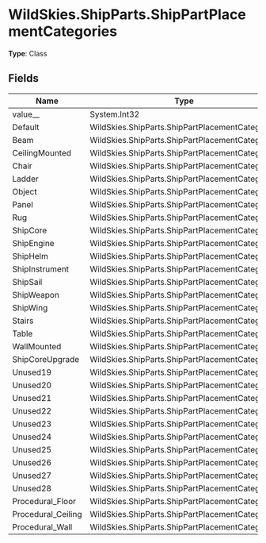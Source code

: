 ﻿# WildSkies.ShipParts.ShipPartPlacementCategories

**Type**: Class

## Fields

| Name | Type | Access |
|------|------|--------|
| value__ | System.Int32 | Public |
| Default | WildSkies.ShipParts.ShipPartPlacementCategories | Public |
| Beam | WildSkies.ShipParts.ShipPartPlacementCategories | Public |
| CeilingMounted | WildSkies.ShipParts.ShipPartPlacementCategories | Public |
| Chair | WildSkies.ShipParts.ShipPartPlacementCategories | Public |
| Ladder | WildSkies.ShipParts.ShipPartPlacementCategories | Public |
| Object | WildSkies.ShipParts.ShipPartPlacementCategories | Public |
| Panel | WildSkies.ShipParts.ShipPartPlacementCategories | Public |
| Rug | WildSkies.ShipParts.ShipPartPlacementCategories | Public |
| ShipCore | WildSkies.ShipParts.ShipPartPlacementCategories | Public |
| ShipEngine | WildSkies.ShipParts.ShipPartPlacementCategories | Public |
| ShipHelm | WildSkies.ShipParts.ShipPartPlacementCategories | Public |
| ShipInstrument | WildSkies.ShipParts.ShipPartPlacementCategories | Public |
| ShipSail | WildSkies.ShipParts.ShipPartPlacementCategories | Public |
| ShipWeapon | WildSkies.ShipParts.ShipPartPlacementCategories | Public |
| ShipWing | WildSkies.ShipParts.ShipPartPlacementCategories | Public |
| Stairs | WildSkies.ShipParts.ShipPartPlacementCategories | Public |
| Table | WildSkies.ShipParts.ShipPartPlacementCategories | Public |
| WallMounted | WildSkies.ShipParts.ShipPartPlacementCategories | Public |
| ShipCoreUpgrade | WildSkies.ShipParts.ShipPartPlacementCategories | Public |
| Unused19 | WildSkies.ShipParts.ShipPartPlacementCategories | Public |
| Unused20 | WildSkies.ShipParts.ShipPartPlacementCategories | Public |
| Unused21 | WildSkies.ShipParts.ShipPartPlacementCategories | Public |
| Unused22 | WildSkies.ShipParts.ShipPartPlacementCategories | Public |
| Unused23 | WildSkies.ShipParts.ShipPartPlacementCategories | Public |
| Unused24 | WildSkies.ShipParts.ShipPartPlacementCategories | Public |
| Unused25 | WildSkies.ShipParts.ShipPartPlacementCategories | Public |
| Unused26 | WildSkies.ShipParts.ShipPartPlacementCategories | Public |
| Unused27 | WildSkies.ShipParts.ShipPartPlacementCategories | Public |
| Unused28 | WildSkies.ShipParts.ShipPartPlacementCategories | Public |
| Procedural_Floor | WildSkies.ShipParts.ShipPartPlacementCategories | Public |
| Procedural_Ceiling | WildSkies.ShipParts.ShipPartPlacementCategories | Public |
| Procedural_Wall | WildSkies.ShipParts.ShipPartPlacementCategories | Public |

